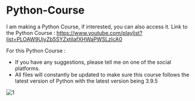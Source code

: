 # Python-Course

I am making a Python Course, if interested, you can also access it.
Link to the Python Course : https://www.youtube.com/playlist?list=PLOAW9UjyZb5SYZxtilafXHWaPWSLzIcA0

For this Python Course : 
- If you have any suggestions, please tell me on one of the social platforms.
- All files will constantly be updated to make sure this course follows the latest version of Python with the latest version being 3.9.5

![1](https://user-images.githubusercontent.com/65707682/123210662-f2b9f200-d4df-11eb-9c00-5ff542ef37fd.jpeg)
